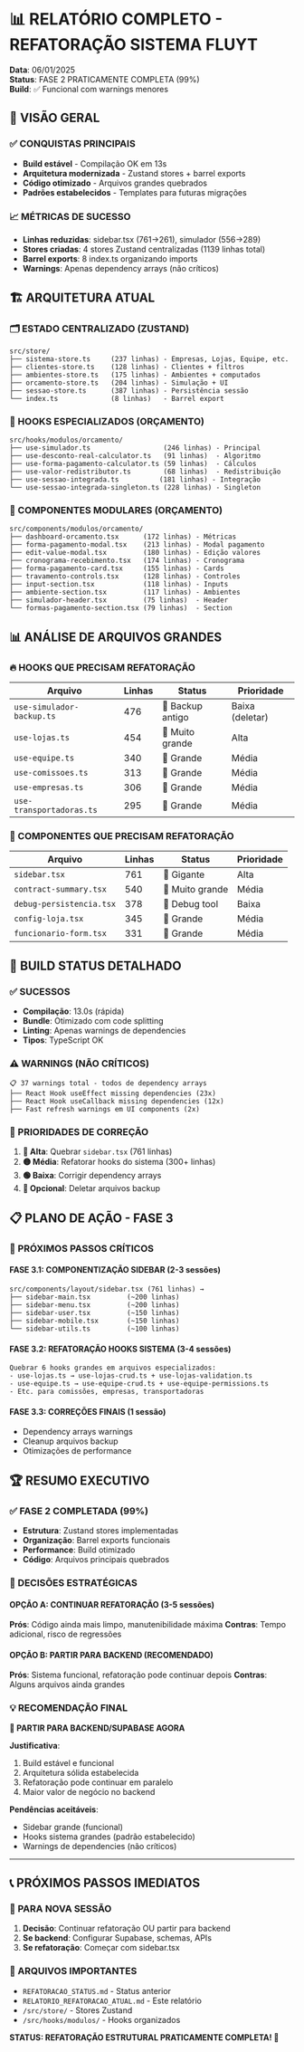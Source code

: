 # 📊 RELATÓRIO COMPLETO - REFATORAÇÃO SISTEMA FLUYT

**Data**: 06/01/2025  
**Status**: FASE 2 PRATICAMENTE COMPLETA (99%)  
**Build**: ✅ Funcional com warnings menores

## 🎯 VISÃO GERAL

### ✅ CONQUISTAS PRINCIPAIS
- **Build estável** - Compilação OK em 13s
- **Arquitetura modernizada** - Zustand stores + barrel exports
- **Código otimizado** - Arquivos grandes quebrados
- **Padrões estabelecidos** - Templates para futuras migrações

### 📈 MÉTRICAS DE SUCESSO
- **Linhas reduzidas**: sidebar.tsx (761→261), simulador (556→289)
- **Stores criadas**: 4 stores Zustand centralizadas (1139 linhas total)
- **Barrel exports**: 8 index.ts organizando imports
- **Warnings**: Apenas dependency arrays (não críticos)

## 🏗 ARQUITETURA ATUAL

### 🗂 ESTADO CENTRALIZADO (ZUSTAND)
```
src/store/
├── sistema-store.ts     (237 linhas) - Empresas, Lojas, Equipe, etc.
├── clientes-store.ts    (128 linhas) - Clientes + filtros
├── ambientes-store.ts   (175 linhas) - Ambientes + computados  
├── orcamento-store.ts   (204 linhas) - Simulação + UI
├── sessao-store.ts      (387 linhas) - Persistência sessão
└── index.ts             (8 linhas)   - Barrel export
```

### 🧩 HOOKS ESPECIALIZADOS (ORÇAMENTO)
```
src/hooks/modulos/orcamento/
├── use-simulador.ts                  (246 linhas) - Principal
├── use-desconto-real-calculator.ts   (91 linhas)  - Algoritmo
├── use-forma-pagamento-calculator.ts (59 linhas)  - Cálculos
├── use-valor-redistributor.ts        (68 linhas)  - Redistribuição
├── use-sessao-integrada.ts          (181 linhas) - Integração
└── use-sessao-integrada-singleton.ts (228 linhas) - Singleton
```

### 🎨 COMPONENTES MODULARES (ORÇAMENTO)
```
src/components/modulos/orcamento/
├── dashboard-orcamento.tsx      (172 linhas) - Métricas
├── forma-pagamento-modal.tsx    (213 linhas) - Modal pagamento
├── edit-value-modal.tsx         (180 linhas) - Edição valores
├── cronograma-recebimento.tsx   (174 linhas) - Cronograma
├── forma-pagamento-card.tsx     (155 linhas) - Cards
├── travamento-controls.tsx      (128 linhas) - Controles
├── input-section.tsx            (118 linhas) - Inputs
├── ambiente-section.tsx         (117 linhas) - Ambientes
├── simulador-header.tsx         (75 linhas)  - Header
└── formas-pagamento-section.tsx (79 linhas)  - Section
```

## 📊 ANÁLISE DE ARQUIVOS GRANDES

### 🔥 HOOKS QUE PRECISAM REFATORAÇÃO
| Arquivo | Linhas | Status | Prioridade |
|---------|---------|---------|------------|
| `use-simulador-backup.ts` | 476 | 🔶 Backup antigo | Baixa (deletar) |
| `use-lojas.ts` | 454 | 🔴 Muito grande | Alta |
| `use-equipe.ts` | 340 | 🔴 Grande | Média |
| `use-comissoes.ts` | 313 | 🔴 Grande | Média |
| `use-empresas.ts` | 306 | 🔴 Grande | Média |
| `use-transportadoras.ts` | 295 | 🔴 Grande | Média |

### 🎨 COMPONENTES QUE PRECISAM REFATORAÇÃO
| Arquivo | Linhas | Status | Prioridade |
|---------|---------|---------|------------|
| `sidebar.tsx` | 761 | 🔴 Gigante | Alta |
| `contract-summary.tsx` | 540 | 🔴 Muito grande | Média |
| `debug-persistencia.tsx` | 378 | 🔶 Debug tool | Baixa |
| `config-loja.tsx` | 345 | 🔴 Grande | Média |
| `funcionario-form.tsx` | 331 | 🔴 Grande | Média |

## 🚀 BUILD STATUS DETALHADO

### ✅ SUCESSOS
- **Compilação**: 13.0s (rápida)
- **Bundle**: Otimizado com code splitting
- **Linting**: Apenas warnings de dependencies
- **Tipos**: TypeScript OK

### ⚠️ WARNINGS (NÃO CRÍTICOS)
```
📋 37 warnings total - todos de dependency arrays
├── React Hook useEffect missing dependencies (23x)
├── React Hook useCallback missing dependencies (12x)  
├── Fast refresh warnings em UI components (2x)
```

### 🎯 PRIORIDADES DE CORREÇÃO
1. **🔴 Alta**: Quebrar `sidebar.tsx` (761 linhas)
2. **🟡 Média**: Refatorar hooks do sistema (300+ linhas)
3. **🟢 Baixa**: Corrigir dependency arrays
4. **🔵 Opcional**: Deletar arquivos backup

## 📋 PLANO DE AÇÃO - FASE 3

### 🎯 PRÓXIMOS PASSOS CRÍTICOS

#### FASE 3.1: COMPONENTIZAÇÃO SIDEBAR (2-3 sessões)
```
src/components/layout/sidebar.tsx (761 linhas) →
├── sidebar-main.tsx         (~200 linhas)
├── sidebar-menu.tsx         (~200 linhas) 
├── sidebar-user.tsx         (~150 linhas)
├── sidebar-mobile.tsx       (~150 linhas)
└── sidebar-utils.ts         (~100 linhas)
```

#### FASE 3.2: REFATORAÇÃO HOOKS SISTEMA (3-4 sessões)
```
Quebrar 6 hooks grandes em arquivos especializados:
- use-lojas.ts → use-lojas-crud.ts + use-lojas-validation.ts
- use-equipe.ts → use-equipe-crud.ts + use-equipe-permissions.ts
- Etc. para comissões, empresas, transportadoras
```

#### FASE 3.3: CORREÇÕES FINAIS (1 sessão)
- Dependency arrays warnings
- Cleanup arquivos backup
- Otimizações de performance

## 🏆 RESUMO EXECUTIVO

### ✅ FASE 2 COMPLETADA (99%)
- **Estrutura**: Zustand stores implementadas
- **Organização**: Barrel exports funcionais  
- **Performance**: Build otimizado
- **Código**: Arquivos principais quebrados

### 🎯 DECISÕES ESTRATÉGICAS

#### OPÇÃO A: CONTINUAR REFATORAÇÃO (3-5 sessões)
**Prós**: Código ainda mais limpo, manutenibilidade máxima
**Contras**: Tempo adicional, risco de regressões

#### OPÇÃO B: PARTIR PARA BACKEND (RECOMENDADO)
**Prós**: Sistema funcional, refatoração pode continuar depois
**Contras**: Alguns arquivos ainda grandes

### 💡 RECOMENDAÇÃO FINAL

**🚀 PARTIR PARA BACKEND/SUPABASE AGORA**

**Justificativa**:
1. Build estável e funcional
2. Arquitetura sólida estabelecida  
3. Refatoração pode continuar em paralelo
4. Maior valor de negócio no backend

**Pendências aceitáveis**:
- Sidebar grande (funcional)
- Hooks sistema grandes (padrão estabelecido)
- Warnings de dependencies (não críticos)

---

## 📞 PRÓXIMOS PASSOS IMEDIATOS

### 🎯 PARA NOVA SESSÃO
1. **Decisão**: Continuar refatoração OU partir para backend
2. **Se backend**: Configurar Supabase, schemas, APIs
3. **Se refatoração**: Começar com sidebar.tsx

### 💾 ARQUIVOS IMPORTANTES
- `REFATORACAO_STATUS.md` - Status anterior
- `RELATORIO_REFATORACAO_ATUAL.md` - Este relatório
- `/src/store/` - Stores Zustand
- `/src/hooks/modulos/` - Hooks organizados

**STATUS: REFATORAÇÃO ESTRUTURAL PRATICAMENTE COMPLETA! 🎉**